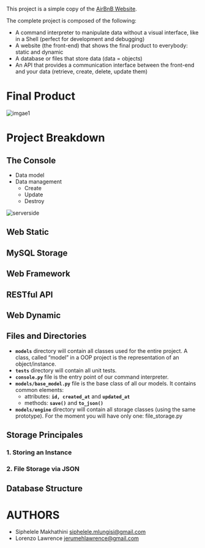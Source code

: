 This project is a simple copy of the [AirBnB Website](://intranet.alxswe.com/rltoken/m8g02HcD2ovrl_K-zulYBw).

The complete project is composed of the following:
* A command interpreter to manipulate data without a visual interface, like in a Shell (perfect for development and debugging)
*  A website (the front-end) that shows the final product to everybody: static and dynamic
*  A database or files that store data (data = objects)
*  An API that provides a communication interface between the front-end and your data (retrieve, create, delete, update them)

# Final Product
![imgae1](://s3.amazonaws.com/alx-intranet.hbtn.io/uploads/medias/2020/9/fe2e3e7701dec72ce612472dab9bb55fe0e9f6d4.png?X-Amz-Algorithm=AWS4-HMAC-SHA256&X-Amz-Credential=AKIARDDGGGOUSBVO6H7D%2F20230307%2Fus-east-1%2Fs3%2Faws4_request&X-Amz-Date=20230307T061051Z&X-Amz-Expires=86400&X-Amz-SignedHeaders=host&X-Amz-Signature=c2bedeb0c266f924fc46de14dd230c4a2e54ff7336449f32d713a8bc679ce7e0)

# Project Breakdown

## The Console
* Data model
* Data management
    * Create
    * Update
    * Destroy

![serverside](://s3.amazonaws.com/alx-intranet.hbtn.io/uploads/medias/2018/6/815046647d23428a14ca.png?X-Amz-Algorithm=AWS4-HMAC-SHA256&X-Amz-Credential=AKIARDDGGGOUSBVO6H7D%2F20230307%2Fus-east-1%2Fs3%2Faws4_request&X-Amz-Date=20230307T061051Z&X-Amz-Expires=86400&X-Amz-SignedHeaders=host&X-Amz-Signature=3608bd63cc335c20c5ab7465908a90aa2d19ca96860bb4bd2e04bb5149c38ab3)

## Web Static

## MySQL Storage

## Web Framework

## RESTful API

## Web Dynamic

## Files and Directories
 * **`models`** directory will contain all classes used for the entire project. A class, called “model” in a OOP project is the representation of an object/instance.
 * **`tests`** directory will contain all unit tests.
 * **`console.py`** file is the entry point of our command interpreter.
 * **`models/base_model.py`** file is the base class of all our models. It contains common elements:
     * attributes: **`id, created_at`** and **`updated_at`**
     * methods: **`save()`** and **`to_json()`**
 * **`models/engine`** directory will contain all storage classes (using the same prototype). For the moment you will have only one: file_storage.py

 ## Storage Principales

 ### 1. Storing an Instance

 ### 2. File Storage via JSON

 ## Database Structure

 # AUTHORS
* Siphelele Makhathini <siphelele.mlungisi@gmail.com>
* Lorenzo Lawrence <jerumehlawrence@gmail.com>

